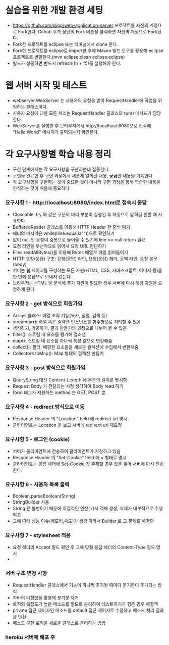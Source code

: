 # 실습을 위한 개발 환경 세팅
* https://github.com/slipp/web-application-server 프로젝트를 자신의 계정으로 Fork한다. Github 우측 상단의 Fork 버튼을 클릭하면 자신의 계정으로 Fork된다.
* Fork한 프로젝트를 eclipse 또는 터미널에서 clone 한다.
* Fork한 프로젝트를 eclipse로 import한 후에 Maven 빌드 도구를 활용해 eclipse 프로젝트로 변환한다.(mvn eclipse:clean eclipse:eclipse)
* 빌드가 성공하면 반드시 refresh(fn + f5)를 실행해야 한다.

# 웹 서버 시작 및 테스트
* webserver.WebServer 는 사용자의 요청을 받아 RequestHandler에 작업을 위임하는 클래스이다.
* 사용자 요청에 대한 모든 처리는 RequestHandler 클래스의 run() 메서드가 담당한다.
* WebServer를 실행한 후 브라우저에서 http://localhost:8080으로 접속해 "Hello World" 메시지가 출력되는지 확인한다.

# 각 요구사항별 학습 내용 정리
* 구현 단계에서는 각 요구사항을 구현하는데 집중한다. 
* 구현을 완료한 후 구현 과정에서 새롭게 알게된 내용, 궁금한 내용을 기록한다.
* 각 요구사항을 구현하는 것이 중요한 것이 아니라 구현 과정을 통해 학습한 내용을 인식하는 것이 배움에 중요하다. 

### 요구사항 1 - http://localhost:8080/index.html로 접속시 응답
* Closeable: try 와 같은 구문의 바디 부분이 실행된 후 자동으로 닫히길 원할 때 사용한다.
* BufferedReader 클래스를 이용해 HTTP Header 한 줄씩 읽기
* 헤더의 마지막은 while(!line.equals(""))으로 확인하기
* 값이 null 인 요청이 중복으로 들어올 수 있기에 line == null return 필요
* 요청 라인을 우선적으로 읽어서 요청 URL 판단하기
* Files.readAllBytes()를 이용해 Bytes 배열로 파일 읽어들이기
* HTTP 요청(응답) 구조: 요청(응답) 라인, 요청(응답) 헤더, 공백 라인, 요청 본문(body)
* 서버는 웹 페이지를 구성하는 모든 자원(HTML, CSS, 자바스크립트, 이미지 등)을 한 번에 응답으로 보내지 않는다.
* 브라우저는 HTML 을 분석해 추가 자원이 필요한 경우 서버에 다시 해당 자원을 요청하게 된다.

### 요구사항 2 - get 방식으로 회원가입
* Arrays 클래스: 배열 조작 기능(복사, 정렬, 검색 등)
* stream(arr): 배열 혹은 컬렉션 인스턴스를 함수형으로 처리할 수 있음
* 생성하기, 가공하기, 결과 만들기의 과정으로 나누어 볼 수 있음
* filter(): 스트림 내 요소를 평가해 걸러냄
* map(): 스트림 내 요소를 하나씩 특정 값으로 변환해줌
* collect(): 필터, 매핑된 요소들을 새로운 컬렉션에 수집해서 반환해줌
* Collectors.toMap(): Map 형태의 컬렉션 만들기

### 요구사항 3 - post 방식으로 회원가입
* QueryString 대신 Content-Length 에 본문의 길이를 명시함
* Request Body 가 전달되는 시점 생각하여 Body read 하기
* form 태그가 지원하는 method 는 GET, POST 뿐

### 요구사항 4 - redirect 방식으로 이동
* Response Header 의 "Location" field 에 redirect url 명시
* 클라이언트는 Location 을 보고 서버에 redirect url 재요청

### 요구사항 5 - 로그인 (cookie)
* 서버가 클라이언트에 전송하여 클라이언트가 저장하고 있음
* Response Header 의 "Set-Cookie" field 에 <cookie-name>=<cookie-value> 형태로 명시
* 클라이언트는 응답 헤더에 Set-Cookie 가 존재할 경우 값을 읽어 서버에 다시 전송한다.

### 요구사항 6 - 사용자 목록 출력
* Boolean.parseBoolean(String)
* StringBuilder 사용 
* String 은 불변이기 때문에 직접적인 연산(+)시 객체 생성, 삭제가 내부적으로 수행되고
* 그에 따라 성능 이슈(메모리,속도)가 생김 따라서 Builder 로 그 문제를 해결함

### 요구사항 7 - stylesheet 적용
* 요청 헤더의 Accept 필드 확인 후 그에 맞춰 응답 헤더의 Content-Type 필드 명시
* 

### 서버 구조 변경 사항
* RequestHandler 클래스에서 기능이 하나씩 추가될 때마다 분기문이 추가되는 방식
* 자바의 다형성을 활용해 분기문 제거
* 로직의 복잡도가 높은 메소드를 별도로 분리하여 테스트하기가 힘든 경우 해결책
* private 접근 제어자인 메소드를 default 접근 제어자로 수정하고 메소드 처리 결과를 반환
* 메소드 구현 로직을 새로운 클래스로 분리하는 방법


### heroku 서버에 배포 후
